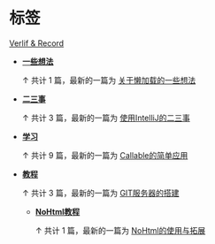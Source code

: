 # 标签

[Verlif & Record](index.md)

* __[一些想法](tags/一些想法.md)__

  ↑ 共计 1 篇，最新的一篇为 [关于懒加载的一些想法](docs/一些想法/关于懒加载.md)

* __[二三事](tags/二三事.md)__

  ↑ 共计 3 篇，最新的一篇为 [使用IntelliJ的二三事](docs/二三事/使用IntelliJ的二三事.md)

* __[学习](tags/学习.md)__

  ↑ 共计 9 篇，最新的一篇为 [Callable的简单应用](docs/学习/Callable的简单应用.md)

* __[教程](tags/教程.md)__

  ↑ 共计 3 篇，最新的一篇为 [GIT服务器的搭建](docs/教程/GIT服务器的搭建.md)

  * __[NoHtml教程](tags/NoHtml教程.md)__

    ↑ 共计 1 篇，最新的一篇为 [NoHtml的使用与拓展](docs/教程/NoHtml教程/NoHtml的使用与拓展.md)

